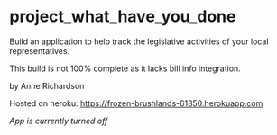# project_what_have_you_done
Build an application to help track the legislative activities of your local representatives.

This build is not 100% complete as it lacks bill info integration.

by Anne Richardson

Hosted on heroku: https://frozen-brushlands-61850.herokuapp.com

_App is currently turned off_

